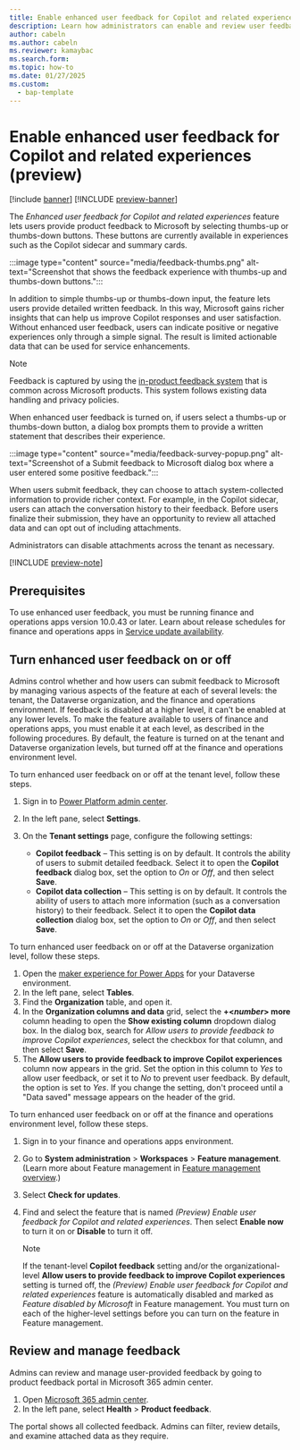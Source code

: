 ```yaml
---
title: Enable enhanced user feedback for Copilot and related experiences (preview)
description: Learn how administrators can enable and review user feedback for Copilot and related experiences in finance and operations apps.
author: cabeln
ms.author: cabeln
ms.reviewer: kamaybac
ms.search.form:
ms.topic: how-to
ms.date: 01/27/2025
ms.custom: 
  - bap-template
---
```


# Enable enhanced user feedback for Copilot and related experiences (preview)

[!include [banner](../includes/banner.md)]
[!INCLUDE [preview-banner](~/../shared-content/shared/preview-includes/preview-banner.md)]

The *Enhanced user feedback for Copilot and related experiences* feature lets users provide product feedback to Microsoft by selecting thumbs-up or thumbs-down buttons. These buttons are currently available in experiences such as the Copilot sidecar and summary cards.

:::image type="content" source="media/feedback-thumbs.png" alt-text="Screenshot that shows the feedback experience with thumbs-up and thumbs-down buttons.":::

In addition to simple thumbs-up or thumbs-down input, the feature lets users provide detailed written feedback. In this way, Microsoft gains richer insights that can help us improve Copilot responses and user satisfaction. Without enhanced user feedback, users can indicate positive or negative experiences only through a simple signal. The result is limited actionable data that can be used for service enhancements.

> [!NOTE]
> Feedback is captured by using the [in-product feedback system](/microsoft-365/admin/misc/feedback-user-control) that is common across Microsoft products. This system follows existing data handling and privacy policies.

When enhanced user feedback is turned on, if users select a thumbs-up or thumbs-down button, a dialog box prompts them to provide a written statement that describes their experience.

:::image type="content" source="media/feedback-survey-popup.png" alt-text="Screenshot of a Submit feedback to Microsoft dialog box where a user entered some positive feedback.":::

When users submit feedback, they can choose to attach system-collected information to provide richer context. For example, in the Copilot sidecar, users can attach the conversation history to their feedback. Before users finalize their submission, they have an opportunity to review all attached data and can opt out of including attachments.

Administrators can disable attachments across the tenant as necessary.

[!INCLUDE [preview-note](~/../shared-content/shared/preview-includes/preview-note-d365.md)]

## Prerequisites

To use enhanced user feedback, you must be running finance and operations apps version 10.0.43 or later. Learn about release schedules for finance and operations apps in [Service update availability](../get-started/public-preview-releases.md).

## Turn enhanced user feedback on or off

Admins control whether and how users can submit feedback to Microsoft by managing various aspects of the feature at each of several levels: the tenant, the Dataverse organization, and the finance and operations environment. If feedback is disabled at a higher level, it can't be enabled at any lower levels. To make the feature available to users of finance and operations apps, you must enable it at each level, as described in the following procedures. By default, the feature is turned on at the tenant and Dataverse organization levels, but turned off at the finance and operations environment level.

To turn enhanced user feedback on or off at the tenant level, follow these steps.

1. Sign in to [Power Platform admin center](https://admin.powerplatform.microsoft.com/).
1. In the left pane, select **Settings**.
1. On the **Tenant settings** page, configure the following settings:

    - **Copilot feedback** – This setting is on by default. It controls the ability of users to submit detailed feedback. Select it to open the **Copilot feedback** dialog box, set the option to *On* or *Off*, and then select **Save**.
    - **Copilot data collection** – This setting is on by default. It controls the ability of users to attach more information (such as a conversation history) to their feedback. Select it to open the **Copilot data collection** dialog box, set the option to *On* or *Off*, and then select **Save**.

To turn enhanced user feedback on or off at the Dataverse organization level, follow these steps.

1. Open the [maker experience for Power Apps](https://aka.ms/makepowerapps) for your Dataverse environment.
1. In the left pane, select **Tables**.
1. Find the **Organization** table, and open it.
1. In the **Organization columns and data** grid, select the **&plus;\<*number*\> more** column heading to open the **Show existing column** dropdown dialog box. In the dialog box, search for *Allow users to provide feedback to improve Copilot experiences*, select the checkbox for that column, and then select **Save**.
1. The **Allow users to provide feedback to improve Copilot experiences** column now appears in the grid. Set the option in this column to *Yes* to allow user feedback, or set it to *No* to prevent user feedback. By default, the option is set to *Yes*. If you change the setting, don't proceed until a "Data saved" message appears on the header of the grid.

To turn enhanced user feedback on or off at the finance and operations environment level, follow these steps.

1. Sign in to your finance and operations apps environment.
1. Go to **System administration** \> **Workspaces** \> **Feature management**. (Learn more about Feature management in [Feature management overview](../../fin-ops/get-started/feature-management/feature-management-overview.md).)
1. Select **Check for updates**.
1. Find and select the feature that is named *(Preview) Enable user feedback for Copilot and related experiences*. Then select **Enable now** to turn it on or **Disable** to turn it off.

    > [!NOTE]
    > If the tenant-level **Copilot feedback** setting and/or the organizational-level **Allow users to provide feedback to improve Copilot experiences** setting is turned off, the *(Preview) Enable user feedback for Copilot and related experiences* feature is automatically disabled and marked as *Feature disabled by Microsoft* in Feature management. You must turn on each of the higher-level settings before you can turn on the feature in Feature management.

## Review and manage feedback

Admins can review and manage user-provided feedback by going to product feedback portal in Microsoft 365 admin center.

1. Open [Microsoft 365 admin center](https://go.microsoft.com/fwlink/p/?linkid=2024339).
1. In the left pane, select **Health** \> **Product feedback**.

The portal shows all collected feedback. Admins can filter, review details, and examine attached data as they require.
